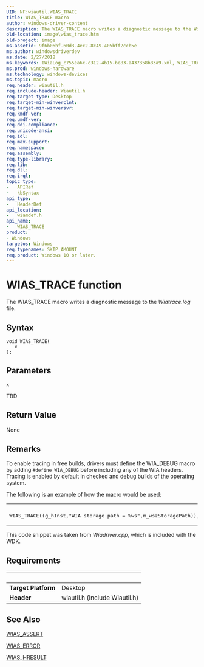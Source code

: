 ```yaml
---
UID: NF:wiautil.WIAS_TRACE
title: WIAS_TRACE macro
author: windows-driver-content
description: The WIAS_TRACE macro writes a diagnostic message to the Wiatrace.log file.
old-location: image\wias_trace.htm
old-project: image
ms.assetid: 9f6b06bf-60d3-4ec2-8c49-405bff2ccb5e
ms.author: windowsdriverdev
ms.date: 2/27/2018
ms.keywords: IWiaLog_c755ea6c-c312-4b15-be83-a437358b83a9.xml, WIAS_TRACE, WIAS_TRACE macro [Imaging Devices], image.wias_trace, wiamdef/WIAS_TRACE
ms.prod: windows-hardware
ms.technology: windows-devices
ms.topic: macro
req.header: wiautil.h
req.include-header: Wiautil.h
req.target-type: Desktop
req.target-min-winverclnt: 
req.target-min-winversvr: 
req.kmdf-ver: 
req.umdf-ver: 
req.ddi-compliance: 
req.unicode-ansi: 
req.idl: 
req.max-support: 
req.namespace: 
req.assembly: 
req.type-library: 
req.lib: 
req.dll: 
req.irql: 
topic_type:
-	APIRef
-	kbSyntax
api_type:
-	HeaderDef
api_location:
-	wiamdef.h
api_name:
-	WIAS_TRACE
product:
- Windows
targetos: Windows
req.typenames: SKIP_AMOUNT
req.product: Windows 10 or later.
---
```



# WIAS_TRACE function
The WIAS_TRACE macro writes a diagnostic message to the <i>Wiatrace.log</i> file.

## Syntax

```
void WIAS_TRACE(
   x
);
```

## Parameters

`x`

TBD


## Return Value

None

## Remarks

To enable tracing in free builds, drivers must define the WIA_DEBUG macro by adding <code>#define WIA_DEBUG</code> before including any of the WIA headers. Tracing is enabled by default in checked and debug builds of the operating system.

The following is an example of how the macro would be used:

<div class="code"><span codelanguage=""><table>
<tr>
<th></th>
</tr>
<tr>
<td>
<pre>WIAS_TRACE((g_hInst,"WIA storage path = %ws",m_wszStoragePath));</pre>
</td>
</tr>
</table></span></div>
This code snippet was taken from <i>Wiadriver.cpp</i>, which is included with the WDK.

## Requirements
| &nbsp; | &nbsp; |
| ---- |:---- |
| **Target Platform** | Desktop |
| **Header** | wiautil.h (include Wiautil.h) |

## See Also

<a href="https://msdn.microsoft.com/library/windows/hardware/ff549531">WIAS_ASSERT</a>



<a href="https://msdn.microsoft.com/library/windows/hardware/ff549565">WIAS_ERROR</a>



<a href="https://msdn.microsoft.com/library/windows/hardware/ff549572">WIAS_HRESULT</a>